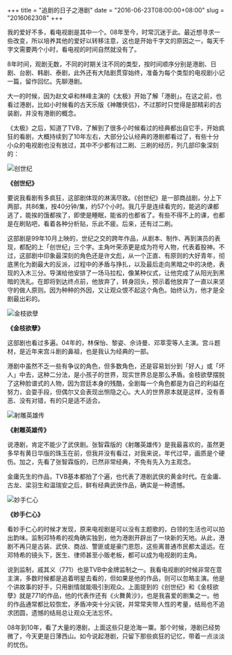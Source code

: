 +++
title = "追剧的日子之港剧"
date = "2016-06-23T08:00:00+08:00"
slug = "2016062308"
+++

我的爱好不多，看电视剧是其中一个。08年至今，时常沉迷于此。最近想寻求一些改变，所以培养其他的爱好以转移注意，这也是开始千字文的原因之一，每天千字文需要两个小时，看电视的时间自然就没有了。

8年时间，观剧无数，不同的时期关注不同的类型，按时间顺序分别是港剧、日剧、台剧、韩剧、泰剧，此外还有大陆剧贯穿始终，准备为每个类型的电视剧小记一篇，留作回忆。先聊港剧。

大一的时候，因为赵文卓和林峰主演的《太极》开始了解「港剧」。在这之前，也看过港剧，比如小时候看的古天乐版《神雕侠侣》，不过那时只觉得是部精彩的古装剧，并没有港剧的概念。

《太极》之后，知道了TVB，了解到了很多小时候看过的经典都出自它手，开始疯狂的看剧，大概持续到了10年左右，大部分公认经典的港剧都看过了，有些十分小众的电视剧也没有放过，其中不少都有过二刷、三刷的经历，列几部印象深刻的：

![创世纪](/blog_static/2016/20160623-the-days-of-watching-hk-drama-01.jpg)

**《创世纪》**

要说我看剧有多疯狂，这部剧体现的淋漓尽致。《创世纪》是一部商战剧，分上下两部，共86集，按40分钟/集，约57个小时。我几乎是连续看完的，能逃的课都逃了，能挨的饿都挨了，即使是睡眠，能省的也都省了。有些不得不上的课，也都是在刷贴吧，看着各种分析贴，乐此不疲。后来，还有过二刷。

这部剧是99年10月上映的，世纪之交的跨年作品，从剧本、制作、再到演员的表现，都配的上「创世纪」三个字。主角叶荣添更是成为符号人物，代表着股神。不过，这部剧中印象最深刻的角色还是许文彪，从一个正直、有原则的大好青年，彻底黑化为剧最大的反派，过程中的矛盾与挣扎，以及最后走向黑暗之中的决绝，表现的入木三分。导演给他安排了一场马拉松，像某种仪式，让他完成了从阳光到黑暗的洗礼。在即将到达终点前，他放弃了，转身回头，预示着他放弃了一直以来坚守的做人原则。因为种种的外因，又让观众恨不起这个角色。始终认为，他才是全剧最出彩的。

![金枝欲孽](/blog_static/2016/20160623-the-days-of-watching-hk-drama-02.jpg)

**《金枝欲孽》**

这部剧也看过多遍。04年的，林保怡、黎姿、佘诗曼、邓萃雯等人主演。宫斗题材，是近年来宫斗剧的鼻祖，也是我认为经典的一部。

港剧中虽然不乏一些有争议的角色，但多数角色，还是容易划分到「好人」或「坏人」中去，这种二分法，是小孩子的世界，现实世界总是那么矛盾。金枝欲孽摆脱了这种脸谱式的人物，因为宫廷本身的残酷，全剧每一个角色都是为自己的利益在努力，会耍手段，但偶尔又会表现出恻隐之心。大人的世界原本就是这样，没有善恶、没有对错，有的只是适不适合。

![射雕英雄传](/blog_static/2016/20160623-the-days-of-watching-hk-drama-03.jpg)

**《射雕英雄传》**

说港剧，肯定不能少了武侠剧。张智霖版的《射雕英雄传》是我最喜欢的，虽然更多早有黄日华版的珠玉在前，但我并没有看过，对我来说，年代过早，画质是个硬伤。加之，先看了张智霖版的，已然非常经典，不免有先入为主观念。

金庸先生的作品，TVB基本都拍了个遍，也代表了港剧武侠的黄金时代。在金庸、古龙、梁羽生和温瑞安之后，鲜有经典武侠作品，确实是一种遗憾。

![妙手仁心](/blog_static/2016/20160623-the-days-of-watching-hk-drama-04.jpg)

**《妙手仁心》**

看妙手仁心的时候才发现，原来电视剧是可以没有主题歌的，白领的生活也可以拍出韵味。监制邓特希的视角确实独到，他为港剧开辟出了一块新的天地。从此，港剧不再只是古装、武侠、商战、警匪或是豪门恩怨，这些离普通市民都太遥远。在邓特希的镜头下，医生、律师甚至小贩老板，都可以成为电视剧的主角。

说到监制，戚其义（771）也是TVB中金牌监制之一。我看电视剧的时候非常在意主演，多数时候都是追着明星去看的，但如果是他的作品，则可以忽略主演。他是个讲故事的好手，只用剧情就能吸引到观众。上面提到的《创世纪》和《金枝欲孽》就是771的作品，他的代表作还有《火舞黄沙》，也是我喜爱的剧集之一。他的作品通常都比较恢宏，矛盾冲突十分尖锐，并常常夹带人性的考量，结局也不追求团圆，遗憾的结局总让观众无法忘怀。

08年到10年，看了大量的港剧，上面这些只是沧海一粟。那个时候，港剧已经势微了，今天更是日薄西山。如今说起港剧，只留下那些疯狂的记忆，带着一点淡淡的忧伤。

